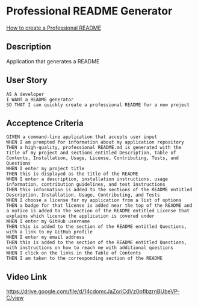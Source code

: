 # Professional README Generator

[How to create a Professional README](https://coding-boot-camp.github.io/full-stack/github/professional-readme-guide)

## Description

Application that generates a README

## User Story

```
AS A developer
I WANT a README generator
SO THAT I can quickly create a professional README for a new project
```

## Acceptence Criteria

```
GIVEN a command-line application that accepts user input
WHEN I am prompted for information about my application repository
THEN a high-quality, professional README.md is generated with the title of my project and sections entitled Description, Table of Contents, Installation, Usage, License, Contributing, Tests, and Questions
WHEN I enter my project title
THEN this is displayed as the title of the README
WHEN I enter a description, installation instructions, usage information, contribution guidelines, and test instructions
THEN this information is added to the sections of the README entitled Description, Installation, Usage, Contributing, and Tests
WHEN I choose a license for my application from a list of options
THEN a badge for that license is added near the top of the README and a notice is added to the section of the README entitled License that explains which license the application is covered under
WHEN I enter my GitHub username
THEN this is added to the section of the README entitled Questions, with a link to my GitHub profile
WHEN I enter my email address
THEN this is added to the section of the README entitled Questions, with instructions on how to reach me with additional questions
WHEN I click on the links in the Table of Contents
THEN I am taken to the corresponding section of the README
```

## Video Link

https://drive.google.com/file/d/14cdomcJaZoriCdVz0pflbzrnBUbeVP-C/view


